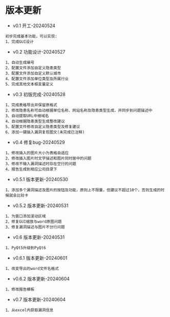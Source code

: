# 版本更新

- v0.1 开工-20240524

```
初步完成基本功能，可以实现:
1、完成GUI设计
```

- v0.2 功能设计-20240527

```
1、自动生成编号
2、配置文件添加自定义隐患类型
3、配置文件添加自定义默认城市
4、配置文件添加单位类型及所属行业
5、完成其他文本框变量定义
```

- v0.3 初版完成-20240528

```
1、完成表格导出并保留原格式
2、修改隐患名称可自动根据单位名称、网站名称及隐患类型生成，并同步到问题描述中
3、自动提取URL中根域名
4、自动根据隐患类型生成整改建议
5、配置文件修改自定义隐患类型及修复建议
6、添加一键插入漏洞复现图文(未完成已注释)
```

- v0.4 修复bug-20240529

```
1、修改插入的图片大小为表格自适应
2、修改插入图片时文字描述和图片同时居中的问题
3、修改不输入漏洞描述时存在空行的问题
4、报告生成到相应公司目录下
```

- v0.5.1 版本更新-20240530

```
1、添加多个漏洞描述及图片的按钮及功能，原则上不限量，但建议不超过10个，否则生成的时候就会比较卡
```

- v0.5.2 版本更新-20240531

```
1、为窗口添加滚动区域
2、修复GUI缩放与word原图问题
3、修复漏洞描述与图片不分行问题
```

- v0.6 版本更新-20240531

```
1、PyQt5升级到PyQt6
```

- v0.6.1 版本更新-20240601

```
1、改变导出的word文件名格式
```

- v0.6.2  版本更新-20240604

```
1、修改报告模板
```

- v0.7 版本更新-20240604

```
1、从excel内获取漏洞信息
```

